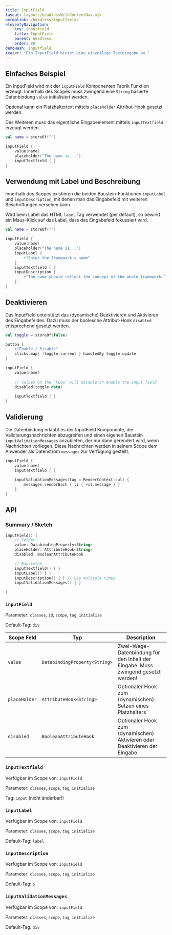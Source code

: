 ```yaml
---
title: InputField
layout: layouts/headlessWithContentNav.njk
permalink: /headless/inputfield/
eleventyNavigation:
    key: inputfield
    title: InputField
    parent: headless
    order: 80
demoHash: inputfield
teaser: "Ein InputField bietet eine einzeilige Texteingabe an."
---
```


## Einfaches Beispiel

Ein InputField wird mit der `inputField` Komponenten Fabrik Funktion erzeugt. Innerhalb des Scopes muss zwingend 
eine `String` basierte Datenbindung `value` initialisiert werden.

Optional kann ein Platzhaltertext mittels `placeholder` Attribut-Hook gesetzt werden.

Des Weiteren muss das eigentliche Eingabeelement mittels `inputTextfield` erzeugt werden.

```kotlin
val name = storeOf("")

inputField {
    value(name)
    placeholder("The name is...")
    inputTextfield { }
}
```

## Verwendung mit Label und Beschreibung

Innerhalb des Scopes existieren die beiden Baustein-Funktionen `inputLabel` und `inputDescription`, mit denen man
das Eingabefeld mit weiteren Beschriftungen versehen kann.

Wird beim Label das HTML `label` Tag verwendet (per default), so bewirkt ein Maus-Klick auf das Label, dass das
Eingabefeld fokussiert wird.

```kotlin
val name = storeOf("")

inputField {
    value(name)
    placeholder("The name is...")
    inputLabel {
        +"Enter the framework's name"
    }
    inputTextfield { }
    inputDescription {
        +"The name should reflect the concept of the whole framework."
    }
}
```

## Deaktivieren

Das InputField unterstützt das (dynamische) Deaktivieren und Aktivieren des Eingabefeldes. Dazu muss der boolesche 
Attribut-Hook `disabled` entsprechend gesetzt werden.

```kotlin
val toggle = storeOf(false) 

button {
    +"Enable / Disable"
    clicks.map{ !toggle.current } handledBy toggle.update
}

inputField {
    value(name)
    
    // values on the `FLow` will disable or enable the input field
    disabled(toggle.data)
    
    inputTextfield { }
}
```

## Validierung

Die Datenbindung erlaubt es der InputField Komponente, die Validierungsnachrichten abzugreifen und einen eigenen 
Baustein `inputValidationMessages` anzubieten, der nur dann gerendert wird, wenn Nachrichten vorliegen.
Diese Nachrichten werden in seinem Scope dem Anwender als Datenstrom `messages` zur Verfügung gestellt.

```kotlin
inputField {
    value(name)
    inputTextfield { }
    
    inputValidationMessages(tag = RenderContext::ul) {
        messages.renderEach { li { +it.message } }
    }
}
```

## API

### Summary / Sketch
```kotlin
inputField() {
    // Felder
    value: DatabindingProperty<String>
    placeHolder: AttributeHook<String>
    disabled: BooleanAttributeHook

    // Bausteine
    inputTextfield() { }
    inputLabel() { }
    inputDescription() { } // use multiple times
    inputValidationMessages() { }

}
```

### `inputField`

Parameter: `classes`, `id`, `scope`, `tag`, `initialize`

Default-Tag: `div`

| Scope Feld    | Typ                           | Description                                                                      |
|---------------|-------------------------------|----------------------------------------------------------------------------------|
| `value`       | `DatabindingProperty<String>` | Zwei-Wege-Datenbindung für den Inhalt der Eingabe. Muss zwingend gesetzt werden! |
| `placeHolder` | `AttributeHook<String>`       | Optionaler Hook zum (dynamischen) Setzen eines Platzhalters                      |
| `disabled`    | `BooleanAttributeHook`        | Optionaler Hook zum (dynamischen) Aktivieren oder Deaktivieren der Eingabe       |


### `inputTextfield`

Verfügbar im Scope von: `inputField`

Parameter: `classes`, `scope`, `tag`, `initialize`

Tag: `input` (nicht änderbar!)


### `inputLabel`

Verfügbar im Scope von: `inputField`

Parameter: `classes`, `scope`, `tag`, `initialize`

Default-Tag: `label`


### `inputDescription`

Verfügbar im Scope von: `inputField`

Parameter: `classes`, `scope`, `tag`, `initialize`

Default-Tag: `p`


### `inputValidationMessages`

Verfügbar im Scope von: `inputField`

Parameter: `classes`, `scope`, `tag`, `initialize`

Default-Tag: `div`